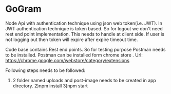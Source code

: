 # GoGram
Node Api with authentication technique using json web token(i.e. JWT).
In JWT authentication technique is token based. So for logout we don't need rest end point implementation.
This needs to handle at client side. If user is not logging out then token will expire after expire timeout time.

Code base contains Rest end points. So for testing purpose Postman needs to be installed.
Postman can be installed form chrome store . Url: https://chrome.google.com/webstore/category/extensions

Following steps needs to be followed:
1) 2 folder named uploads and post-image needs to be created in app directory.
2)npm install
3)npm start
